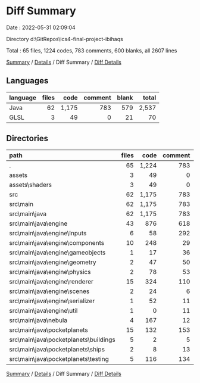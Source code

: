 # Diff Summary

Date : 2022-05-31 02:09:04

Directory d:\GitRepos\ics4-final-project-ibihaqs

Total : 65 files,  1224 codes, 783 comments, 600 blanks, all 2607 lines

[Summary](results.md) / [Details](details.md) / Diff Summary / [Diff Details](diff-details.md)

## Languages
| language | files | code | comment | blank | total |
| :--- | ---: | ---: | ---: | ---: | ---: |
| Java | 62 | 1,175 | 783 | 579 | 2,537 |
| GLSL | 3 | 49 | 0 | 21 | 70 |

## Directories
| path | files | code | comment | blank | total |
| :--- | ---: | ---: | ---: | ---: | ---: |
| . | 65 | 1,224 | 783 | 600 | 2,607 |
| assets | 3 | 49 | 0 | 21 | 70 |
| assets\shaders | 3 | 49 | 0 | 21 | 70 |
| src | 62 | 1,175 | 783 | 579 | 2,537 |
| src\main | 62 | 1,175 | 783 | 579 | 2,537 |
| src\main\java | 62 | 1,175 | 783 | 579 | 2,537 |
| src\main\java\engine | 43 | 876 | 618 | 449 | 1,943 |
| src\main\java\engine\Inputs | 6 | 58 | 292 | 18 | 368 |
| src\main\java\engine\components | 10 | 248 | 29 | 101 | 378 |
| src\main\java\engine\gameobjects | 1 | 17 | 36 | 0 | 53 |
| src\main\java\engine\geometry | 2 | 47 | 50 | 47 | 144 |
| src\main\java\engine\physics | 2 | 78 | 53 | 88 | 219 |
| src\main\java\engine\renderer | 15 | 324 | 110 | 112 | 546 |
| src\main\java\engine\scenes | 2 | 24 | 6 | 5 | 35 |
| src\main\java\engine\serializer | 1 | 52 | 11 | 53 | 116 |
| src\main\java\engine\util | 1 | 0 | 11 | 1 | 12 |
| src\main\java\nebula | 4 | 167 | 12 | 61 | 240 |
| src\main\java\pocketplanets | 15 | 132 | 153 | 69 | 354 |
| src\main\java\pocketplanets\buildings | 5 | 2 | 5 | -2 | 5 |
| src\main\java\pocketplanets\ships | 2 | 8 | 13 | 7 | 28 |
| src\main\java\pocketplanets\testing | 5 | 116 | 134 | 69 | 319 |

[Summary](results.md) / [Details](details.md) / Diff Summary / [Diff Details](diff-details.md)